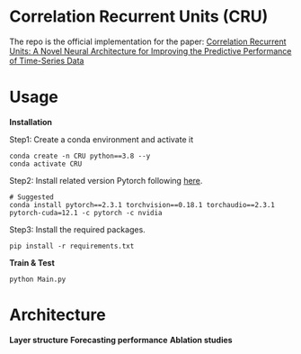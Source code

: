 # Correlation Recurrent Units (CRU)
The repo is the official implementation for the paper: [Correlation Recurrent Units: A Novel Neural Architecture for Improving the Predictive Performance of Time-Series Data](https://ieeexplore.ieee.org/document/10264112)

# Usage
**Installation**

Step1: Create a conda environment and activate it
```
conda create -n CRU python==3.8 --y
conda activate CRU
```
Step2: Install related version Pytorch following [here](https://pytorch.org/get-started/previous-versions/).
```
# Suggested
conda install pytorch==2.3.1 torchvision==0.18.1 torchaudio==2.3.1 pytorch-cuda=12.1 -c pytorch -c nvidia
```
Step3: Install the required packages.
```
pip install -r requirements.txt
```

**Train & Test**
```
python Main.py
```

# Architecture
**Layer structure**
**Forecasting performance**
**Ablation studies**

